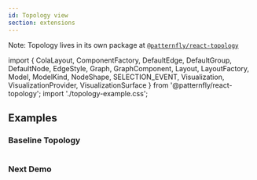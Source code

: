 ```yaml
---
id: Topology view
section: extensions
---
```


Note: Topology lives in its own package at [`@patternfly/react-topology`](https://www.npmjs.com/package/@patternfly/react-topology)


import {
ColaLayout,
ComponentFactory,
DefaultEdge,
DefaultGroup,
DefaultNode,
EdgeStyle,
Graph,
GraphComponent,
Layout,
LayoutFactory,
Model,
ModelKind,
NodeShape,
SELECTION_EVENT,
Visualization,
VisualizationProvider,
VisualizationSurface
} from '@patternfly/react-topology';
import './topology-example.css';


## Examples
### Baseline Topology
```ts file='./TopologyBaselineDemo.tsx'
```

### Next Demo
